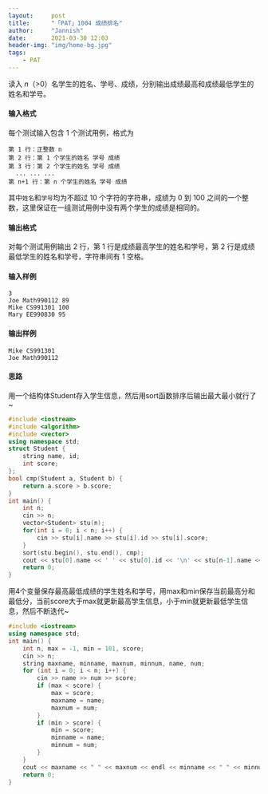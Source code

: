 ```yaml
---
layout:     post
title:      "「PAT」1004 成绩排名"
author:     "Jannish"
date:       2021-03-30 12:03
header-img: "img/home-bg.jpg"
tags:
    - PAT
---
```


读入 *n*（>0）名学生的姓名、学号、成绩，分别输出成绩最高和成绩最低学生的姓名和学号。

#### 输入格式

每个测试输入包含 1 个测试用例，格式为

```
第 1 行：正整数 n
第 2 行：第 1 个学生的姓名 学号 成绩
第 3 行：第 2 个学生的姓名 学号 成绩
  ... ... ...
第 n+1 行：第 n 个学生的姓名 学号 成绩
```

其中`姓名`和`学号`均为不超过 10 个字符的字符串，成绩为 0 到 100 之间的一个整数，这里保证在一组测试用例中没有两个学生的成绩是相同的。

#### 输出格式

对每个测试用例输出 2 行，第 1 行是成绩最高学生的姓名和学号，第 2 行是成绩最低学生的姓名和学号，字符串间有 1 空格。

#### 输入样例

```in
3
Joe Math990112 89
Mike CS991301 100
Mary EE990830 95
```

#### 输出样例

```out
Mike CS991301
Joe Math990112
```

#### 思路

用一个结构体Student存入学生信息，然后用sort函数排序后输出最大最小就行了~

```c++
#include <iostream>
#include <algorithm>
#include <vector>
using namespace std;
struct Student {
    string name, id;
    int score;
};
bool cmp(Student a, Student b) {
    return a.score > b.score;
}
int main() {
    int n;
    cin >> n;
    vector<Student> stu(n);
    for(int i = 0; i < n; i++) {
        cin >> stu[i].name >> stu[i].id >> stu[i].score;
    }
    sort(stu.begin(), stu.end(), cmp);
    cout << stu[0].name << ' ' << stu[0].id << '\n' << stu[n-1].name << ' ' << stu[n-1].id << endl;
    return 0;
}
```

用4个变量保存最高最低成绩的学生姓名和学号，用max和min保存当前最高分和最低分，当前score大于max就更新最高学生信息，小于min就更新最低学生信息，然后不断迭代~

```c++
#include <iostream>
using namespace std;
int main() {
    int n, max = -1, min = 101, score;
    cin >> n;
    string maxname, minname, maxnum, minnum, name, num;
    for (int i = 0; i < n; i++) {
        cin >> name >> num >> score;
        if (max < score) {
            max = score;
            maxname = name;
            maxnum = num;
        }
        if (min > score) {
            min = score;
            minname = name;
            minnum = num;
        }
    }
    cout << maxname << " " << maxnum << endl << minname << " " << minnum;
    return 0;
}
```

